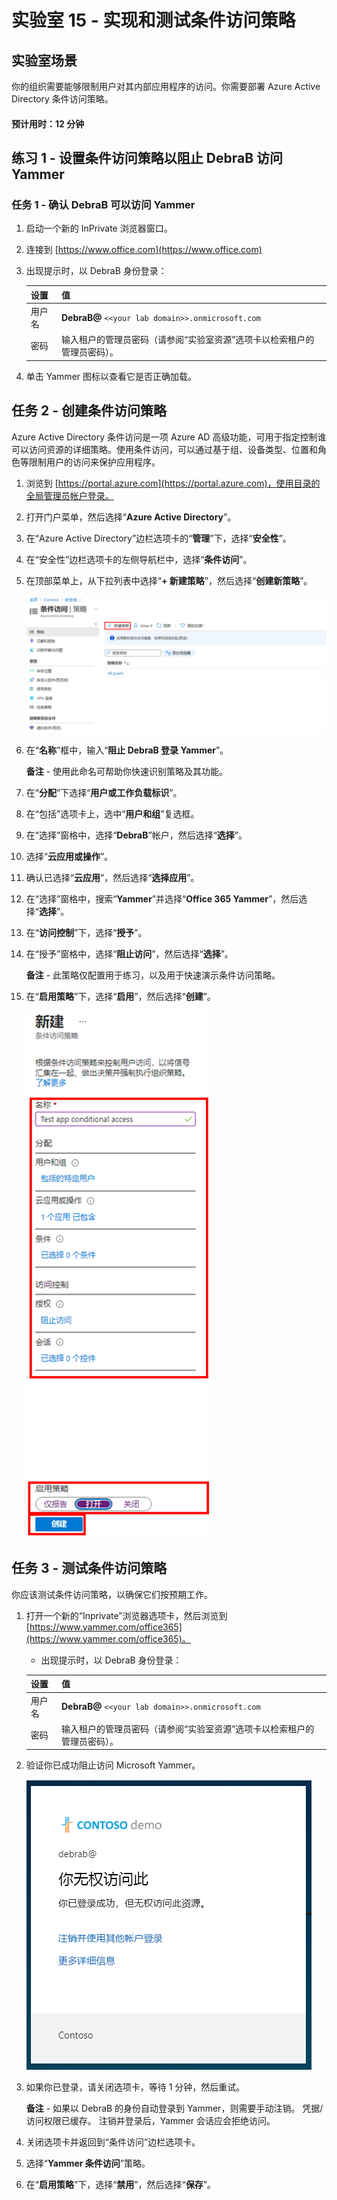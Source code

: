 ﻿---
lab:
    title: '15 - 实现和测试条件访问策略'
    learning path: '02'
    module: '模块 03 - 计划、实现和管理条件访问'
---

# 实验室 15 - 实现和测试条件访问策略

## 实验室场景

你的组织需要能够限制用户对其内部应用程序的访问。你需要部署 Azure Active Directory 条件访问策略。

#### 预计用时：12 分钟

## 练习 1 - 设置条件访问策略以阻止 DebraB 访问 Yammer

### 任务 1 - 确认 DebraB 可以访问 Yammer

1. 启动一个新的 InPrivate 浏览器窗口。
2. 连接到 [https://www.office.com](https://www.office.com) 
3. 出现提示时，以 DebraB 身份登录：

    | 设置 | 值 |
    | :--- | :--- |
    | 用户名 | **DebraB@** `<<your lab domain>>.onmicrosoft.com` |
    | 密码 | 输入租户的管理员密码（请参阅“实验室资源”选项卡以检索租户的管理员密码）。 |
    
4. 单击 Yammer 图标以查看它是否正确加载。

## 任务 2 - 创建条件访问策略

Azure Active Directory 条件访问是一项 Azure AD 高级功能，可用于指定控制谁可以访问资源的详细策略。使用条件访问，可以通过基于组、设备类型、位置和角色等限制用户的访问来保护应用程序。

1. 浏览到 [https://portal.azure.com](https://portal.azure.com)，使用目录的全局管理员帐户登录。

2. 打开门户菜单，然后选择“**Azure Active Directory**”。

3. 在“Azure Active Directory”边栏选项卡的“**管理**”下，选择“**安全性**”。

4. 在“安全性”边栏选项卡的左侧导航栏中，选择“**条件访问**”。

5. 在顶部菜单上，从下拉列表中选择“**+ 新建策略**”，然后选择“**创建新策略**”。

    ![显示“条件访问”边栏选项卡的屏幕图像，其中突出显示了“新建策略”](./media/lp2-mod1-conditional-access-new-policy.png)

6. 在“**名称**”框中，输入“**阻止 DebraB 登录 Yammer**”。

    **备注** - 使用此命名可帮助你快速识别策略及其功能。

7. 在“**分配**”下选择“**用户或工作负载标识**”。

8. 在“包括”选项卡上，选中“**用户和组**”复选框。

9. 在“选择”窗格中，选择“**DebraB**”帐户，然后选择“**选择**”。

10. 选择“**云应用或操作**”。

11. 确认已选择“**云应用**”，然后选择“**选择应用**”。

12. 在“选择”窗格中，搜索“**Yammer**”并选择“**Office 365 Yammer**”，然后选择“**选择**”。

13. 在“**访问控制**”下，选择“**授予**”。

14. 在“授予”窗格中，选择“**阻止访问**”，然后选择“**选择**”。

    **备注** - 此策略仅配置用于练习，以及用于快速演示条件访问策略。

15. 在“**启用策略**”下，选择“**启用**”，然后选择“**创建**”。

    ![显示新的条件访问策略的屏幕图像，其中突出显示了策略设置](./media/lp2-mod3-create-conditional-access-policy.png)

## 任务 3 - 测试条件访问策略

你应该测试条件访问策略，以确保它们按预期工作。

1. 打开一个新的“Inprivate”浏览器选项卡，然后浏览到 [https://www.yammer.com/office365](https://www.yammer.com/office365)。
     - 出现提示时，以 DebraB 身份登录：

    | 设置 | 值 |
    | :--- | :--- |
    | 用户名 | **DebraB@** `<<your lab domain>>.onmicrosoft.com` |
    | 密码 | 输入租户的管理员密码（请参阅“实验室资源”选项卡以检索租户的管理员密码）。 |
      
2. 验证你已成功阻止访问 Microsoft Yammer。

    ![显示由于启用了条件访问策略而被阻止的资源访问的屏幕图像](./media/lp2-mod3-test-conditional-access-policy.png)

3. 如果你已登录，请关闭选项卡，等待 1 分钟，然后重试。
    
     **备注** - 如果以 DebraB 的身份自动登录到 Yammer，则需要手动注销。  凭据/访问权限已缓存。  注销并登录后，Yammer 会话应会拒绝访问。

4. 关闭选项卡并返回到“条件访问”边栏选项卡。

5. 选择“**Yammer 条件访问**”策略。

6. 在“**启用策略**”下，选择“**禁用**”，然后选择“**保存**”。
